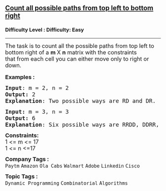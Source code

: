<h2><a href="https://www.geeksforgeeks.org/problems/count-all-possible-paths-from-top-left-to-bottom-right3011/1?page=2&company=Flipkart,Adobe&difficulty=Easy,Medium&status=unsolved&sortBy=submissions">Count all possible paths from top left to bottom right</a></h2><h3>Difficulty Level : Difficulty: Easy</h3><hr><div class="problems_problem_content__Xm_eO"><p><span style="font-size: 18px;">The task&nbsp;is to count all the possible paths from top left to bottom right of a <strong>m&nbsp;</strong>X&nbsp;<strong>n</strong> matrix with the constraints that&nbsp;from each cell you can either move only to right or down.</span><br><br><span style="font-size: 18px;"><strong>Examples :</strong></span></p>
<pre><span style="font-size: 18px;"><strong>Input</strong>: m = 2, n = 2
<strong>Output:</strong>&nbsp;2&nbsp;
<strong>Explanation</strong>: Two possible ways are RD and DR.  </span>
</pre>
<pre><span style="font-size: 18px;"><strong>Input: </strong>m = 3, n = 3
<strong>Output:&nbsp;</strong>6
<strong>Explanation</strong>: Six possible ways are RRDD, DDRR, RDDR, DRRD, RDRD, DRDR. </span>
</pre>
<p><span style="font-size: 18px;"><strong>Constraints:</strong><br>1 &lt;= m &lt;= 17<br>1 &lt;= n &lt;=17</span></p></div><p><span style=font-size:18px><strong>Company Tags : </strong><br><code>Paytm</code>&nbsp;<code>Amazon</code>&nbsp;<code>Ola Cabs</code>&nbsp;<code>Walmart</code>&nbsp;<code>Adobe</code>&nbsp;<code>Linkedin</code>&nbsp;<code>Cisco</code>&nbsp;<br><p><span style=font-size:18px><strong>Topic Tags : </strong><br><code>Dynamic Programming</code>&nbsp;<code>Combinatorial</code>&nbsp;<code>Algorithms</code>&nbsp;
